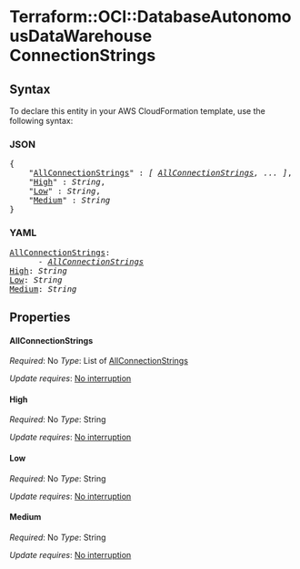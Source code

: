 # Terraform::OCI::DatabaseAutonomousDataWarehouse ConnectionStrings

## Syntax

To declare this entity in your AWS CloudFormation template, use the following syntax:

### JSON

<pre>
{
    "<a href="#allconnectionstrings" title="AllConnectionStrings">AllConnectionStrings</a>" : <i>[ <a href="connectionstrings-allconnectionstrings.md">AllConnectionStrings</a>, ... ]</i>,
    "<a href="#high" title="High">High</a>" : <i>String</i>,
    "<a href="#low" title="Low">Low</a>" : <i>String</i>,
    "<a href="#medium" title="Medium">Medium</a>" : <i>String</i>
}
</pre>

### YAML

<pre>
<a href="#allconnectionstrings" title="AllConnectionStrings">AllConnectionStrings</a>: <i>
      - <a href="connectionstrings-allconnectionstrings.md">AllConnectionStrings</a></i>
<a href="#high" title="High">High</a>: <i>String</i>
<a href="#low" title="Low">Low</a>: <i>String</i>
<a href="#medium" title="Medium">Medium</a>: <i>String</i>
</pre>

## Properties

#### AllConnectionStrings

_Required_: No
_Type_: List of <a href="connectionstrings-allconnectionstrings.md">AllConnectionStrings</a>

_Update requires_: [No interruption](https://docs.aws.amazon.com/AWSCloudFormation/latest/UserGuide/using-cfn-updating-stacks-update-behaviors.html#update-no-interrupt)

#### High

_Required_: No
_Type_: String

_Update requires_: [No interruption](https://docs.aws.amazon.com/AWSCloudFormation/latest/UserGuide/using-cfn-updating-stacks-update-behaviors.html#update-no-interrupt)

#### Low

_Required_: No
_Type_: String

_Update requires_: [No interruption](https://docs.aws.amazon.com/AWSCloudFormation/latest/UserGuide/using-cfn-updating-stacks-update-behaviors.html#update-no-interrupt)

#### Medium

_Required_: No
_Type_: String

_Update requires_: [No interruption](https://docs.aws.amazon.com/AWSCloudFormation/latest/UserGuide/using-cfn-updating-stacks-update-behaviors.html#update-no-interrupt)

